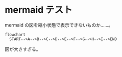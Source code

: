 # mermaid テスト

mermaid の図を縮小状態で表示できないものか……。

```mermaid
flowchart
  START-->A-->B-->C-->D-->E-->F-->G-->H-->I-->END
```

図が大きすぎる。
